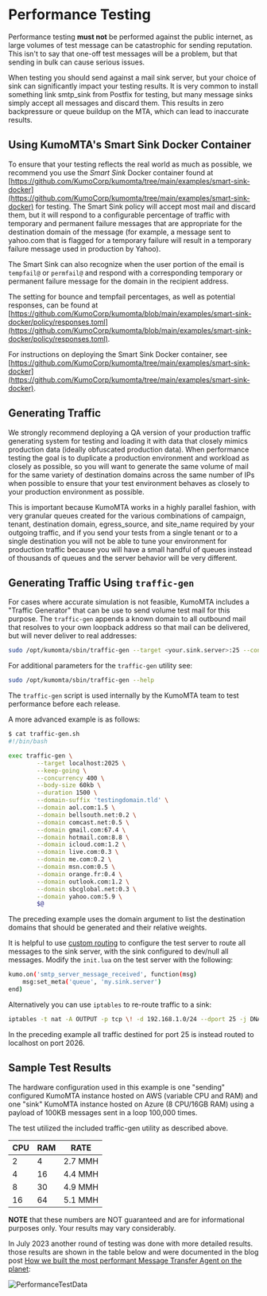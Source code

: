 # Performance Testing
Performance testing **must not** be performed against the public internet, as large volumes of test message can be catastrophic for sending reputation. This isn't to say that one-off test messages will be a problem, but that sending in bulk can cause serious issues.

When testing you should send against a mail sink server, but your choice of sink can significantly impact your testing results. It is very common to install something link smtp_sink from Postfix for testing, but many message sinks simply accept all messages and discard them. This results in zero backpressure or queue buildup on the MTA, which can lead to inaccurate results.

## Using KumoMTA's Smart Sink Docker Container
To ensure that your testing reflects the real world as much as possible, we recommend you use the *Smart Sink* Docker container found at [https://github.com/KumoCorp/kumomta/tree/main/examples/smart-sink-docker](https://github.com/KumoCorp/kumomta/tree/main/examples/smart-sink-docker) for testing. The Smart Sink policy will accept most mail and discard them, but it will respond to a configurable percentage of traffic with temporary and permanent failure messages that are appropriate for the destination domain of the message (for example, a message sent to yahoo.com that is flagged for a temporary failure will result in a temporary failure message used in production by Yahoo).

The Smart Sink can also recognize when the user portion of the email is `tempfail@` or `permfail@` and respond with a corresponding temporary or permanent failure message for the domain in the recipient address.

The setting for bounce and tempfail percentages, as well as potential responses, can be found at [https://github.com/KumoCorp/kumomta/blob/main/examples/smart-sink-docker/policy/responses.toml](https://github.com/KumoCorp/kumomta/blob/main/examples/smart-sink-docker/policy/responses.toml).

For instructions on deploying the Smart Sink Docker container, see [https://github.com/KumoCorp/kumomta/tree/main/examples/smart-sink-docker](https://github.com/KumoCorp/kumomta/tree/main/examples/smart-sink-docker).

## Generating Traffic
We strongly recommend deploying a QA version of your production traffic generating system for testing and loading it with data that closely mimics production data (ideally obfuscated production data). When performance testing the goal is to duplicate a production environment and workload as closely as possible, so you will want to generate the same volume of mail for the same variety of destination domains across the same number of IPs when possible to ensure that your test environment behaves as closely to your production environment as possible.

This is important because KumoMTA works in a highly parallel fashion, with very granular queues created for the various combinations of campaign, tenant, destination domain, egress_source, and site_name required by your outgoing traffic, and if you send your tests from a single tenant or to a single destination you will not be able to tune your environment for production traffic because you will have a small handful of queues instead of thousands of queues and the server behavior will be very different.

## Generating Traffic Using `traffic-gen`
For cases where accurate simulation is not feasible, KumoMTA includes a "Traffic Generator" that can be use to send volume test mail for this purpose. The `traffic-gen` appends a known domain to all outbound mail that resolves to your own loopback address so that mail can be delivered, but will never deliver to real addresses:

```bash
sudo /opt/kumomta/sbin/traffic-gen --target <your.sink.server>:25 --concurrency 20000 --message-count 100000 --body-size 100000
```

For additional parameters for the `traffic-gen` utility see:
```bash
sudo /opt/kumomta/sbin/traffic-gen --help
```

The `traffic-gen` script is used internally by the KumoMTA team to test performance before each release.

A more advanced example is as follows:

```bash
$ cat traffic-gen.sh
#!/bin/bash

exec traffic-gen \
        --target localhost:2025 \
        --keep-going \
        --concurrency 400 \
        --body-size 60kb \
        --duration 1500 \
        --domain-suffix 'testingdomain.tld' \
        --domain aol.com:1.5 \
        --domain bellsouth.net:0.2 \
        --domain comcast.net:0.5 \
        --domain gmail.com:67.4 \
        --domain hotmail.com:8.8 \
        --domain icloud.com:1.2 \
        --domain live.com:0.3 \
        --domain me.com:0.2 \
        --domain msn.com:0.5 \
        --domain orange.fr:0.4 \
        --domain outlook.com:1.2 \
        --domain sbcglobal.net:0.3 \
        --domain yahoo.com:5.9 \
        $@
```

The preceding example uses the domain argument to list the destination domains that should be generated and their relative weights.

It is helpful to use [custom routing](https://docs.kumomta.com/userguide/policy/routing/) to configure the test server to route all messages to the sink server, with the sink configured to dev/null all messages. Modify the `init.lua` on the test server with the following:

```bash
kumo.on('smtp_server_message_received', function(msg)
    msg:set_meta('queue', 'my.sink.server')
end)
```

Alternatively you can use `iptables` to re-route traffic to a sink:

```bash
iptables -t nat -A OUTPUT -p tcp \! -d 192.168.1.0/24 --dport 25 -j DNAT --to-destination 127.0.0.1:2026
```

In the preceding example all traffic destined for port 25 is instead routed to localhost on port 2026.

## Sample Test Results
The hardware configuration used in this example is one "sending" configured KumoMTA instance hosted on AWS (variable CPU and RAM) and one "sink" KumoMTA instance hosted on Azure (8 CPU/16GB RAM) using a payload of 100KB messages sent in a loop 100,000 times.

The test utilized the included traffic-gen utility as described above.

| CPU | RAM | RATE |
| --- | --- | --- |
| 2   | 4  |  2.7 MMH  |
| 4   | 16  | 4.4 MMH  |
| 8   | 30  | 4.9 MMH  |
| 16   | 64  | 5.1 MMH  |

**NOTE** that these numbers are NOT guaranteed and are for informational purposes only. Your results may vary considerably.

In July 2023 another round of testing was done with more detailed results.  those results are shown in the table below and were documented in the blog post [How we built the most performant Message Transfer Agent on the planet](https://kumomta.com/blog/building-the-fastest-mta-on-the-planet):

![PerformanceTestData](https://docs.kumomta.com/assets/images/Performance_testing_kumomta_public.png)

